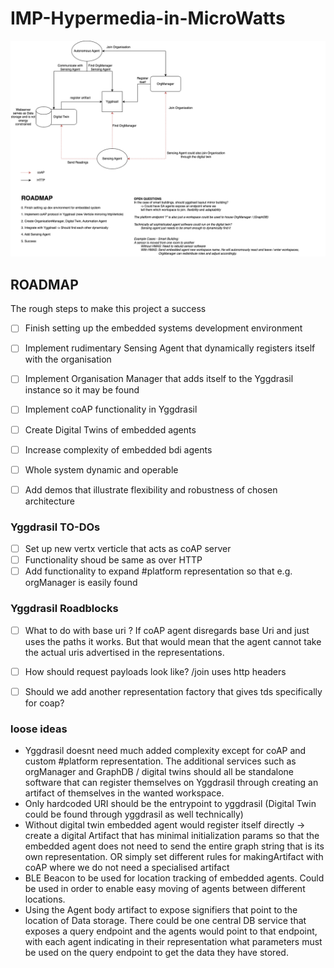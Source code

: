 # IMP-Hypermedia-in-MicroWatts


![drawio image](documentation/images/layout.drawio.png)

## ROADMAP
The rough steps to make this project a success

- [ ] Finish setting up the embedded systems development environment
- [ ] Implement rudimentary Sensing Agent that dynamically registers itself with the organisation
- [ ] Implement Organisation Manager that adds itself to the Yggdrasil instance so it may be found
- [ ] Implement coAP functionality in Yggdrasil
- [ ] Create Digital Twins of embedded agents
- [ ] Increase complexity of embedded bdi agents
- [ ] Whole system dynamic and operable
- [ ] Add demos that illustrate flexibility and robustness of chosen architecture


### Yggdrasil TO-DOs
- [ ] Set up new vertx verticle that acts as coAP server
- [ ] Functionality shoud be same as over HTTP
- [ ] Add functionality to expand #platform representation so that e.g. orgManager is easily found

### Yggdrasil Roadblocks
- [ ] What to do with base uri ? If coAP agent disregards base Uri and just uses the paths it works. 
But that would mean that the agent cannot take the actual uris advertised in the representations.
- [ ] How should request payloads look like? /join uses http headers
- [ ] Should we add another representation factory that gives tds specifically for coap?


### loose ideas
- Yggdrasil doesnt need much added complexity except for coAP and custom #platform representation. The additional services such as orgManager and GraphDB / digital twins should all be standalone software that can register themselves on Yggdrasil through creating an artifact of themselves in the wanted workspace.
- Only hardcoded URI should be the entrypoint to yggdrasil (Digital Twin could be found through yggdrasil as well technically)
- Without digital twin embedded agent would register itself directly -> create a digital Artifact that has minimal initialization params so that the embedded agent does not need to send the entire graph string that is its own representation. OR simply set different rules for makingArtifact with coAP where we do not need a specialised artifact
- BLE Beacon to be used for location tracking of embedded agents. Could be used in order to enable easy moving of agents between different locations.
- Using the Agent body artifact to expose signifiers that point to the location of Data storage. There could be one central DB service that exposes a query endpoint and the agents would point to that endpoint, with each agent indicating in their representation what parameters must be used on the query endpoint to get the data they have stored.
